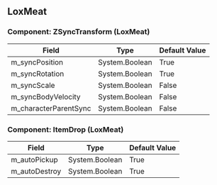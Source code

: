 ## LoxMeat

### Component: ZSyncTransform (LoxMeat)

|Field|Type|Default Value|
|-----|----|-------------|
|m_syncPosition|System.Boolean|True|
|m_syncRotation|System.Boolean|True|
|m_syncScale|System.Boolean|False|
|m_syncBodyVelocity|System.Boolean|False|
|m_characterParentSync|System.Boolean|False|

### Component: ItemDrop (LoxMeat)

|Field|Type|Default Value|
|-----|----|-------------|
|m_autoPickup|System.Boolean|True|
|m_autoDestroy|System.Boolean|True|


